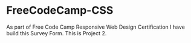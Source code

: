 # FreeCodeCamp-CSS

As part of Free Code Camp Responsive Web Design Certification I have build this Survey Form. This is Project 2. 
